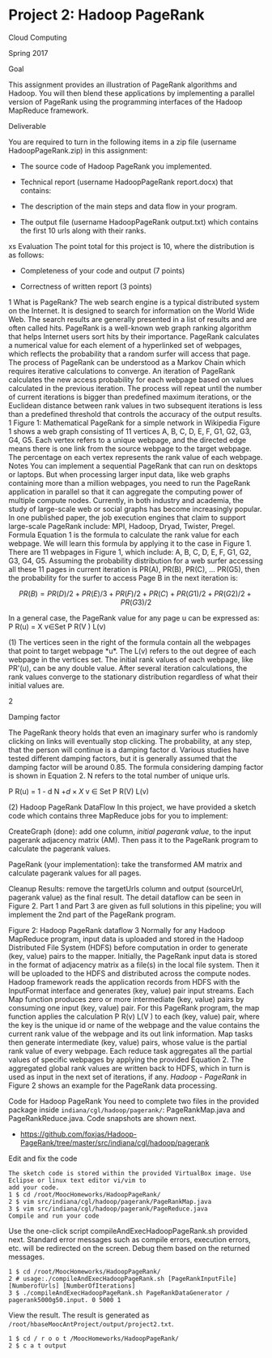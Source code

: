 Project 2: Hadoop PageRank
==========================

 

Cloud Computing

Spring 2017

Goal

This assignment provides an illustration of PageRank algorithms and
Hadoop. You will then blend these applications by implementing a
parallel version of PageRank using the programming interfaces of the
Hadoop MapReduce framework.

Deliverable

You are required to turn in the following items in a zip file (username
HadoopPageRank.zip) in this assignment:

-   The source code of Hadoop PageRank you implemented.

-   Technical report (username HadoopPageRank report.docx) that
    contains:

-   The description of the main steps and data flow in your program.

-   The output file (username HadoopPageRank output.txt) which contains
    the first 10 urls along with their ranks.

xs Evaluation The point total for this project is 10, where the
distribution is as follows:

-   Completeness of your code and output (7 points)

-   Correctness of written report (3 points)

1 What is PageRank? The web search engine is a typical distributed
system on the Internet. It is designed to search for information on the
World Wide Web. The search results are generally presented in a list of
results and are often called hits. PageRank is a well-known web graph
ranking algorithm that helps Internet users sort hits by their
importance. PageRank calculates a numerical value for each element of a
hyperlinked set of webpages, which reflects the probability that a
random surfer will access that page. The process of PageRank can be
understood as a Markov Chain which requires iterative calculations to
converge. An iteration of PageRank calculates the new access probability
for each webpage based on values calculated in the previous iteration.
The process will repeat until the number of current iterations is bigger
than predefined maximum iterations, or the Euclidean distance between
rank values in two subsequent iterations is less than a predefined
threshold that controls the accuracy of the output results. 1 Figure 1:
Mathematical PageRank for a simple network in Wikipedia Figure 1 shows a
web graph consisting of 11 vertices A, B, C, D, E, F, G1, G2, G3, G4,
G5. Each vertex refers to a unique webpage, and the directed edge means
there is one link from the source webpage to the target webpage. The
percentage on each vertex represents the rank value of each webpage.
Notes You can implement a sequential PageRank that can run on desktops
or laptops. But when processing larger input data, like web graphs
containing more than a million webpages, you need to run the PageRank
application in parallel so that it can aggregate the computing power of
multiple compute nodes. Currently, in both industry and academia, the
study of large-scale web or social graphs has become increasingly
popular. In one published paper, the job execution engines that claim to
support large-scale PageRank include: MPI, Hadoop, Dryad, Twister,
Pregel. Formula Equation 1 is the formula to calculate the rank value
for each webpage. We will learn this formula by applying it to the case
in Figure 1. There are 11 webpages in Figure 1, which include: A, B, C,
D, E, F, G1, G2, G3, G4, G5. Assuming the probability distribution for a
web surfer accessing all these 11 pages in current iteration is PR(A),
PR(B), PR(C), \... PR(G5), then the probability for the surfer to access
Page B in the next iteration is:

$$PR(B) = P R(D)/2 + P R(E)/3 + P R(F)/2 + P R(C) + P R(G1)/2 + P R(G2)/2 + P R(G3)/2$$

In a general case, the PageRank value for any page u can be expressed
as: P R(u) = X v$\in$Set P R(V ) L(v)

\(1) The vertices seen in the right of the formula contain all the
webpages that point to target webpage \*u\*. The L(v) refers to the out
degree of each webpage in the vertices set. The initial rank values of
each webpage, like PR'(u), can be any double value. After several
iteration calculations, the rank values converge to the stationary
distribution regardless of what their initial values are.

2

Damping factor

The PageRank theory holds that even an imaginary surfer who is randomly
clicking on links will eventually stop clicking. The probability, at any
step, that the person will continue is a damping factor d. Various
studies have tested different damping factors, but it is generally
assumed that the damping factor will be around 0.85. The formula
considering damping factor is shown in Equation 2. N refers to the total
number of unique urls.

P R(u) = 1 - d N $+ d \times X$ v $\in$ Set P R(V) L(v)

\(2) Hadoop PageRank DataFlow In this project, we have provided a sketch
code which contains three MapReduce jobs for you to implement:

CreateGraph (done): add one column, *initial pagerank value*, to the
input pagerank adjacency matrix (AM). Then pass it to the PageRank
program to calculate the pagerank values.

PageRank (your implementation): take the transformed AM matrix and
calculate pagerank values for all pages.

Cleanup Results: remove the targetUrls column and output (sourceUrl,
pagerank value) as the final result. The detail dataflow can be seen in
Figure 2. Part 1 and Part 3 are given as full solutions in this
pipeline; you will implement the 2nd part of the PageRank program.

Figure 2: Hadoop PageRank dataflow 3 Normally for any Hadoop MapReduce
program, input data is uploaded and stored in the Hadoop Distributed
File System (HDFS) before computation in order to generate (key, value)
pairs to the mapper. Initially, the PageRank input data is stored in the
format of adjacency matrix as a file(s) in the local file system. Then
it will be uploaded to the HDFS and distributed across the compute
nodes. Hadoop framework reads the application records from HDFS with the
InputFormat interface and generates (key, value) pair input streams.
Each Map function produces zero or more intermediate (key, value) pairs
by consuming one input (key, value) pair. For this PageRank program, the
map function applies the calculation P R(v) L(V ) to each (key, value)
pair, where the key is the unique id or name of the webpage and the
value contains the current rank value of the webpage and its out link
information. Map tasks then generate intermediate (key, value) pairs,
whose value is the partial rank value of every webpage. Each reduce task
aggregates all the partial values of specific webpages by applying the
provided Equation 2. The aggregated global rank values are written back
to HDFS, which in turn is used as input in the next set of iterations,
if any. *Hadoop - PageRank* in Figure 2 shows an example for the
PageRank data processing.

Code for Hadoop PageRank You need to complete two files in the provided
package inside `indiana/cgl/hadoop/pagerank/`: PageRankMap.java and
PageRankReduce.java. Code snapshots are shown next.

* <https://github.com/foxjas/Hadoop-PageRank/tree/master/src/indiana/cgl/hadoop/pagerank>


Edit and fix the code

    The sketch code is stored within the provided VirtualBox image. Use Eclipse or linux text editor vi/vim to
    add your code.
    1 $ cd /root/MoocHomeworks/HadoopPageRank/
    2 $ vim src/indiana/cgl/hadoop/pagerank/PageRankMap.java
    3 $ vim src/indiana/cgl/hadoop/pagerank/PageReduce.java
    Compile and run your code
    
Use the one-click script compileAndExecHadoopPageRank.sh provided
next. Standard error messages such as compile errors, execution
errors, etc. will be redirected on the screen. Debug them based on the
returned messages.

    1 $ cd /root/MoocHomeworks/HadoopPageRank/
    2 # usage:./compileAndExecHadoopPageRank.sh [PageRankInputFile] [NumberofUrls] [NumberOfIterations]
    3 $ ./compileAndExecHadoopPageRank.sh PageRankDataGenerator / pagerank5000g50.input. 0 5000 1

View the result.  The result is generated as
`/root/hbaseMoocAntProject/output/project2.txt`.

    1 $ cd / r o o t /MoocHomeworks/HadoopPageRank/
    2 $ c a t output 

